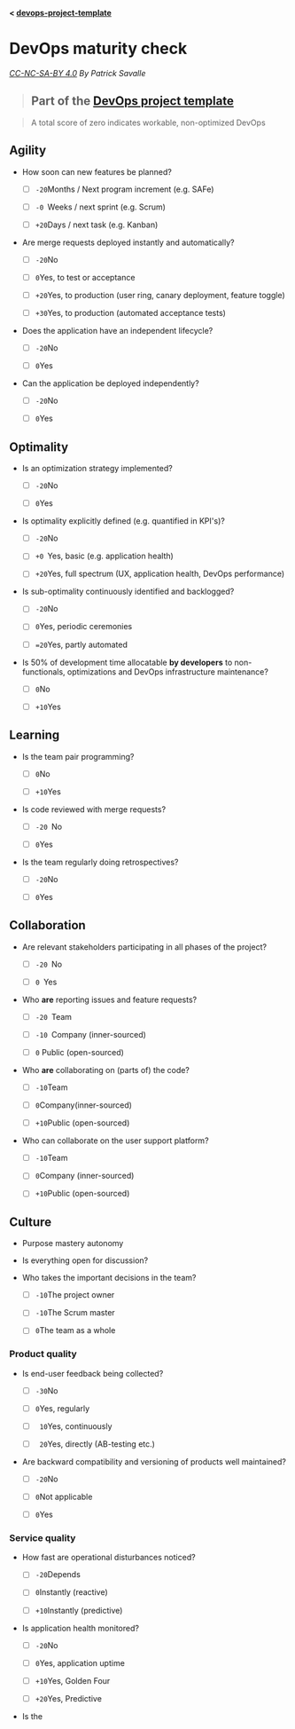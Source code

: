 **< [devops-project-template](../README.md)**

# DevOps maturity check

*[CC-NC-SA-BY 4.0](https://creativecommons.org/licenses/by-nc-sa/4.0/legalcode) By Patrick Savalle*

> ## Part of the [DevOps project template](../README.md)

> A total score of zero indicates workable, non-optimized DevOps

## Agility

- How soon can new features be planned?
  - [ ] ```-20```Months / Next program increment (e.g. SAFe)
  - [ ] ```-0 ```Weeks / next sprint (e.g. Scrum)
  - [ ] ```+20```Days / next task (e.g. Kanban)


- Are merge requests deployed instantly and automatically?
  - [ ] ```-20```No
  - [ ] ``` 0 ```Yes, to test or acceptance
  - [ ] ```+20```Yes, to production (user ring, canary deployment, feature toggle)  
  - [ ] ```+30```Yes, to production (automated acceptance tests)


- Does the application have an independent lifecycle?

  - [ ] ```-20```No
  - [ ] ``` 0 ```Yes


- Can the application be deployed independently?

  - [ ] ```-20```No
  - [ ] ``` 0 ```Yes


## Optimality

- Is an optimization strategy implemented?
  - [ ] ```-20```No
  - [ ] ``` 0 ```Yes


- Is optimality explicitly defined (e.g. quantified in KPI's)?
  - [ ] ```-20```No
  - [ ] ```+0 ```Yes, basic (e.g. application health)
  - [ ] ```+20```Yes, full spectrum (UX, application health, DevOps performance)


- Is sub-optimality continuously identified and backlogged?
  - [ ] ```-20```No
  - [ ] ``` 0 ```Yes, periodic ceremonies
  - [ ] ```=20```Yes, partly automated 


- Is 50% of development time allocatable **by developers** to non-functionals, optimizations and DevOps infrastructure maintenance?
  - [ ] ``` 0 ```No
  - [ ] ```+10```Yes

  
## Learning

- Is the team pair programming?
  - [ ] ``` 0 ```No
  - [ ] ```+10```Yes


- Is code reviewed with merge requests?
  - [ ] ```-20 ```No
  - [ ] ``` 0 ```Yes


- Is the team regularly doing retrospectives?
  - [ ] ```-20```No
  - [ ] ``` 0 ```Yes




## Collaboration

- Are relevant stakeholders participating in all phases of the project?
  - [ ] ```-20 ```No
  - [ ] ``` 0  ```Yes


- Who **are** reporting issues and feature requests?
  - [ ] ```-20 ```Team
  - [ ] ```-10 ```Company (inner-sourced)
  - [ ] ``` 0 ``` Public (open-sourced)


- Who **are** collaborating on (parts of) the code?
  - [ ] ```-10```Team
  - [ ] ``` 0 ```Company(inner-sourced)
  - [ ] ```+10```Public (open-sourced)


- Who can collaborate on the user support platform?
  - [ ] ```-10```Team
  - [ ] ``` 0 ```Company (inner-sourced)
  - [ ] ```+10```Public (open-sourced)


## Culture

- Purpose mastery autonomy



- Is everything open for discussion?

- Who takes the important decisions in the team?
  - [ ] ```-10```The project owner
  - [ ] ```-10```The Scrum master
  - [ ] ``` 0 ```The team as a whole


### Product quality

- Is end-user feedback being collected?
  - [ ] ```-30```No
  - [ ] ``` 0 ```Yes, regularly
  - [ ] ``` 10```Yes, continuously
  - [ ] ``` 20```Yes, directly (AB-testing etc.)


- Are backward compatibility and versioning of products well maintained?
  - [ ] ```-20```No
  - [ ] ``` 0 ```Not applicable
  - [ ] ``` 0 ```Yes


### Service quality

- How fast are operational disturbances noticed?
  - [ ] ```-20```Depends
  - [ ] ``` 0 ```Instantly (reactive)
  - [ ] ```+10```Instantly (predictive)


- Is application health monitored?
  - [ ] ```-20```No
  - [ ] ``` 0 ```Yes, application uptime
  - [ ] ```+10```Yes, Golden Four
  - [ ] ```+20```Yes, Predictive 


- Is the 
